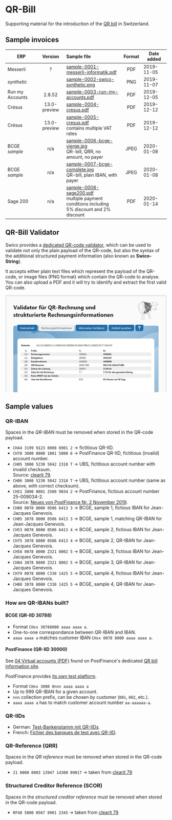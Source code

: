 # QR-Bill

Supporting material for the introduction of the [QR bill](https://www.swiss-qr-invoice.org) in Switzerland.

## Sample invoices

| ERP         | Version | Sample file                                                                         | Format | Date added |
| ----------- |:-------:| :---------------------------------------------------------------------------------- | :----: | ---------- |
| Messerli    | ?       | [sample-0001-messerli-informatik.pdf](invoices/sample-0001-messerli-informatik.pdf) |  PDF   | 2019-11-05 |
| _synthetic_ |         | [sample-0002-swico-synthetic.png](invoices/sample-0002-swico-synthetic.png)         |  PNG   | 2019-11-07 |
| Run my Accounts | 2.8.52  | [sample-0003-run-my-accounts.pdf](invoices/sample-0003-run-my-accounts.pdf) | PDF | 2019-12-05 |
| Crésus | 13.0-preview | [sample-0004-cresus.pdf](invoices/sample-0004-cresus.pdf) | PDF | 2019-12-12 |
| Crésus | 13.0-preview | [sample-0005-cresus.pdf](invoices/sample-0005-cresus.pdf)<br/>contains multiple VAT rates | PDF | 2019-12-12 |
| BCGE _sample_ | n/a | [sample-0006-bcge-vierge.jpg](invoices/sample-0006-bcge-vierge.jpg)<br/>QR-bill, QRR, no amount, no payer | JPEG | 2020-01-08 |
| BCGE _sample_ | n/a | [sample-0007-bcge-complete.jpg](invoices/sample-0007-bcge-complete.jpg)<br/>QR-bill, plain IBAN, with payer | JPEG | 2020-01-08 |
| Sage 200 | n/a | [sample-0008-sage200.pdf](invoices/sample-0008-sage200.pdf)<br/>multiple payment conditions including<br/>5% discount and 2% discount | PDF | 2020-01-14 |

## QR-Bill Validator

Swico provides a [dedicated QR-code validator](https://www.swiss-qr-invoice.org/validator),
which can be used to validate not only the plain payload of the QR-code, but also the
syntax of the additional structured payment information (also known as **Swico-String**).

It accepts either plain text files which represent the payload of the QR-code, or image
files (PNG format) which contain the QR-code to analyse. You can also upload a PDF and
it will try to identify and extract the first valid QR-code.

[![Swico QR Validator](web/figure-qr-validator-1.png)](https://www.swiss-qr-invoice.org/validator)

## Sample values

### QR-IBAN

Spaces in the _QR-IBAN_ must be removed when stored in the QR-code payload.

- `CH44 3199 9123 0008 8901 2` &rarr; fictitious QR-IID.
- `CH78 3000 0000 1001 5000 6` &rarr; PostFinance QR-IID, fictitious (invalid) account number.
- `CH05 3000 5230 5042 2318 T` &rarr; UBS, fictitious account number  with invalid checksum.  
  Source: [clearit 79](https://www.six-group.com/interbank-clearing/dam/downloads/de/clearit/79/edition.pdf).
- `CH06 3000 5230 5042 2318 T` &rarr; UBS, fictitious account number (same as above, with correct checksum).
- `CH51 3000 0001 2500 9034 2` &rarr; PostFinance, fictious account number 25-009034-2.  
  Source: [Neues von PostFinance Nr. 2 November 2019](https://www.postfinance.ch/content/dam/pfch/doc/cust/software/magbiz_shh_1911_de.pdf).
- `CH80 0078 8000 0506 6413 3` &rarr; BCGE, sample 1, fictious IBAN for Jean-Jacques Genevois.
- `CH05 3078 8000 0506 6413 3` &rarr; BCGE, sample 1, matching QR-IBAN for Jean-Jacques Genevois.
- `CH53 0078 8000 0506 6413 4` &rarr; BCGE, sample 2, fictious IBAN for Jean-Jacques Genevois.
- `CH75 3078 8000 0506 6413 4` &rarr; BCGE, sample 2, QR-IBAN for Jean-Jacques Genevois.
- `CH58 0078 8000 Z321 8002 5` &rarr; BCGE, sample 3, fictious IBAN for Jean-Jacques Genevois.
- `CH84 3078 8000 Z321 8002 5` &rarr; BCGE, sample 3, QR-IBAN for Jean-Jacques Genevois.
- `CH79 0078 8000 C330 1425 5` &rarr; BCGE, sample 4, fictious IBAN for Jean-Jacques Genevois.
- `CH08 3078 8000 C330 1425 5` &rarr; BCGE, sample 4, QR-IBAN for Jean-Jacques Genevois.

### How are QR-IBANs built?

#### BCGE (QR-IID 30788)

- Format `CHxx 30788000 aaaa aaaa a`.
- One-to-one correspondance between QR-IBAN and IBAN.
- `aaaa aaaa a` matches customer IBAN `CHxx 0078 8000 aaaa aaaa a`.

#### PostFinance (QR-IID 30000)

See [04 Virtual accounts (PDF)](https://www.postfinance.ch/content/dam/pfch/doc/cust/download/Factsheet_04_en.pdf)
found on PostFinance's dedicated [QR bill information site](https://www.postfinance.ch/en/business/products/accounts-receivable-solutions/qr-bills.html).

PostFinance provides [its own test platform](https://testplattform.postfinance.ch/).

- Format `CHxx 3000 0nnn aaaa aaaa a`
- Up to 999 QR-IBAN for a given account.
- `nnn` collection prefix, can be chosen by customer (`001`, `002`, etc.).
- `aaaa aaaa a` has to match customer account number `aa-aaaaaa-a`.

### QR-IIDs

- German: [Test-Bankenstamm mit QR-IIDs](https://www.paymentstandards.ch/de/shared/communication-grid/bankenstamm.html).
- French: [Fichier des banques de test avec QR-IID](https://www.paymentstandards.ch/fr/shared/communication-grid/bankenstamm.html).

### QR-Reference (QRR)

Spaces in the _QR reference_ must be removed when stored in the QR-code payload.

- `21 0000 0003 13947 14300 09017` &rarr; taken from [clearit 79](https://www.six-group.com/interbank-clearing/dam/downloads/de/clearit/79/edition.pdf)

### Structured Creditor Reference (SCOR)

Spaces in the _structured creditor reference_ must be removed when stored in the QR-code payload.

- `RF48 5000 0567 8901 2345` &rarr; taken from [clearit 79](https://www.six-group.com/interbank-clearing/dam/downloads/de/clearit/79/edition.pdf)
